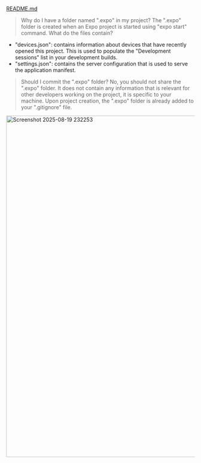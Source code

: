 [README.md](https://github.com/user-attachments/files/21774895/README.md)
> Why do I have a folder named ".expo" in my project?
The ".expo" folder is created when an Expo project is started using "expo start" command.
> What do the files contain?
- "devices.json": contains information about devices that have recently opened this project. This is used to populate the "Development sessions" list in your development builds.
- "settings.json": contains the server configuration that is used to serve the application manifest.
> Should I commit the ".expo" folder?
No, you should not share the ".expo" folder. It does not contain any information that is relevant for other developers working on the project, it is specific to your machine.
Upon project creation, the ".expo" folder is already added to your ".gitignore" file.
<img width="1917" height="911" alt="Screenshot 2025-08-19 232253" src="https://github.com/user-attachments/assets/7386cfd7-42b9-4bd0-a8ed-00a2a589175e" />
